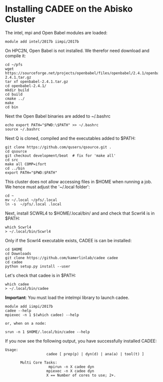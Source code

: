 # Installing CADEE on the Abisko Cluster

The intel, mpi and Open Babel modules are loaded:

```
module add intel/2017b iimpi/2017b
```

On HPC2N, Open Babel is not installed. We therefor need download and compile it:
```
cd ~/pfs
wget  https://sourceforge.net/projects/openbabel/files/openbabel/2.4.1/openbabel-2.4.1.tar.gz
tar xf openbabel-2.4.1.tar.gz 
cd openbabel-2.4.1/
mkdir build
cd build
cmake ../
make
cd bin
```
Next the Open Babel binaries are added to ~/.bashrc
```
echo export PATH="$PWD:\$PATH" >> ~/.bashrc
source ~/.bashrc
```

Next Q is cloned, compiled and the executables added to $PATH:
```
git clone https://github.com/qusers/qsource.git .
cd qsource
git checkout development/beat  # fix for 'make all'
cd src
make all COMP=ifort
cd ../bin
export PATH="$PWD:$PATH"
```

This cluster does not allow accessing files in $HOME when running a job. 
We hence must adjust the '~/.local folder':

```
cd ~
mv ~/.local ~/pfs/.local
ln -s  ~/pfs/.local .local
```

Next, install SCWRL4 to $HOME/.local/bin/ and and check that Scwrl4 is in $PATH:
```
which Scwrl4
> ~/.local/bin/Scwrl4
```

Only if the Scwrl4 executable exists, CADEE is can be installed:
```
cd $HOME
cd Downloads
git clone https://github.com/kamerlinlab/cadee cadee
cd cadee
python setup.py install --user
```

Let's check that cadee is in $PATH:
```
which cadee
> ~/.local/bin/cadee
```

**Important**: You must load the intelmpi library to launch cadee.

```
module add iimpi/2017b
cadee --help
mpiexec -n 1 $(which cadee) --help

or, when on a node:

srun -n 1 $HOME/.local/bin/cadee --help

```

If you now see the following output, you have successfully installed CADEE:

```
Usage:
                   cadee [ prep(p) | dyn(d) | ana(a) | tool(t) ]

       Multi Core Tasks:
                    mpirun -n X cadee dyn
                   mpiexec -n X cadee dyn
                   X == Number of cores to use; 2+.
```